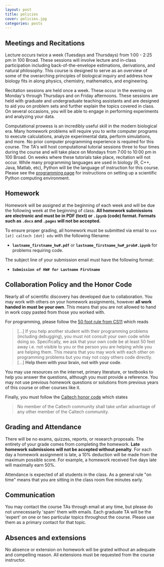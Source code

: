```yaml
---
layout: post
title: policies
cover: policies.jpg
categories: posts
---
```


## Meetings and Recitations
Lecture occurs twice a week (Tuesdays and Thursdays) from 1:00 - 2:25 pm in
100 Broad. These sessions will involve lecture and in-class participation including back-of-the-envelope estimations, derivations, and natural philosophy. This course is
designed to serve as an overview of some of the overarching principles of
biological inquiry and address how biology fits in along physics, chemistry, mathematics, and engineering.

Recitation sessions are held once a week. These occur in the evening on
Monday's through Thursdays and on Friday afternoons. These sessions are held with graduate and undergraduate teaching assistants and are designed to aid you on problem sets and further explain the topics covered in class. On several occasions, you will be able to engage in performing experiments and analyzing your data.

Computational prowess is an incredibly useful skill in the modern biological
era. Many homework problems will require you to write computer programs to
execute   calculations, analyze experimental data, perform simulations, and
more. No prior computer programming experience is required for this course. The
TA's will host computational tutorial sessions three to four times during the
course and will take place on Mondays from 7:00 to 10:00 pm in 100 Broad. On
weeks where these tutorials take place, recitation will not occur. While many
programming languages are used in biology (R, C++, Java, Matlab, etc), Python
will be the language of instruction for this course. Please see the
[programming page]() for instructions on setting up a scientific Python
computing environment.

## Homework
Homework will be assigned at the beginning of each week and will be due the following week at the beginning of class. **All homework submissions are electronic and must be in PDF (text) or `.ipynb` (code) format. Formats such as `.docx` and `.pages` will not be accepted.**

To ensure proper grading, all homework must be submitted via email to `xxx [at] caltech [dot] edu` with the following filename:

  * **`lastname_firstname_hw#.pdf`** or **`lastname_firstname_hw#_prob#.ipynb`** for
  problems requiring code.

The subject line of your submission email must have the following format:

  * **`Submission of HW# for Lastname Firstname`**

## Collaboration Policy and the Honor Code

Nearly all of scientific discovery has developed due to collaboration. You may work with others on your homework assignments, however **all work handed in must be your own**. This means that you are not allowed to hand in work copy pasted from those you worked with.

For programming, please follow the [50 foot rule from CS11](http://courses.cms.caltech.edu/cs11/material/python/collab.html) which reads
> [...] If you help another student with their programming problems (including debugging), you must not consult your own code while doing so. Specifically, we ask that your own code be at least 50 feet away i.e. not visible to you or the person you are helping while you are helping them.
This means that you may work with each other on programming problems but you may not copy others code directly. [...] **Help them with your brain, not with your code**.

You may use resources on the internet, primary literature, or textbooks to help you answer the questions, although you must provide a reference. You may not use previous homework questions or solutions from previous years of this course or other courses like it.

Finally, you must follow the [Caltech honor code](https://www.gradoffice.caltech.edu/current/hc) which states

> No member of the Caltech community shall take unfair advantage of any other member of the Caltech community.


## Grading and Attendance

There will be no exams, quizzes, reports, or research proposals. The entirety of your grade comes from completing the homework. **Late homework submissions will not be accepted without penalty**. For each day a homework assignment is late, a 10% deduction will be made from the maximum possible score. For example, a homework received five days late will maximally earn 50%.

Attendance is expected of all students in the class. As a general rule "on time" means that you are sitting in the class room five minutes early.


## Communication
You may contact the course TAs through email at any time, but please do not unnecessarily 'spam' them with emails. Each graduate TA will be the 'expert' on one or two particular topics throughout the course. Please use them as a primary contact for that topic.


## Absences and extensions
No absence or extension on homework will be grated without an adequate and compelling reason. All extensions must be requested from the course instructor.

